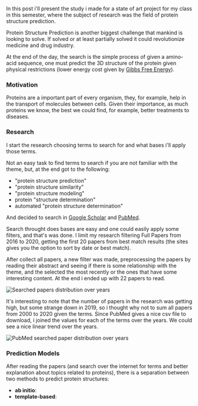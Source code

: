 In this post i'll present the study i made for a state of art project for my class in this semester, where the subject of research was the field of protein structure prediction.

Protein Structure Prediction is another biggest challenge that mankind is looking to solve. If solved or at least partially solved it could revolutionize medicine and drug industry.

At the end of the day, the search is the simple process of given a amino-acid sequence, one must predict the 3D structure of the protein given physical restrictions (lower energy cost given by [Gibbs Free Energy][1]).

### Motivation

Proteins are a important part of every organism, they, for example, help in the transport of molecules between cells. Given their importance, as much proteins we know, the best we could find, for example,  better treatments to diseases.

### Research

I start the research choosing terms to search for and what bases i'll apply those terms.

Not an easy task to find terms to search if you are not familiar with the theme, but, at the end got to the following:

 - "protein structure prediction"
 - "protein structure similarity"
 - "protein structure modeling"
 - protein  "structure determination"
 - automated "protein structure determination"

And decided to search in [Google Scholar][2] and [PubMed][3].

Search throught does bases are easy and one could easily apply some filters, and that's was done. I limit my research filtering Full Papers from 2016 to 2020, getting the first 20 papers from best match results (the sites gives you the option to sort by date or best match).

After collect all papers, a new filter was made, preprocessing the papers by reading their abstract and seeing if there is some relationship with the theme, and the selected the most recently or the ones that have some interesting content. At the end i ended up with 22 papers to read.

![Searched papers distribution over years][4]

It's interesting to note that the number of papers in the research was getting high, but some strange down in 2019, so i thought why not to sum all papers from 2000 to 2020 given the terms.
Since PubMed gives a nice csv file to download, i joined the values for each of the terms over the years.
We could see a nice linear trend over the years.

![PubMed searched paper distribution over years][5]

### Prediction Models

After reading the papers (and search over the internet for terms and better explanation about topics related to proteins), there is a  separation between two methods to predict protein structures:

 - **ab initio**:
 - **template-based**:



  [1]: https://en.wikipedia.org/wiki/Gibbs_free_energy
  [2]: https://scholar.google.com.br/
  [3]: https://pubmed.ncbi.nlm.nih.gov/
  [4]: https://rdenadai-blog.s3-us-west-2.amazonaws.com/media/extra/papers.png
  [5]: https://rdenadai-blog.s3-us-west-2.amazonaws.com/media/extra/papers_pubmed.png